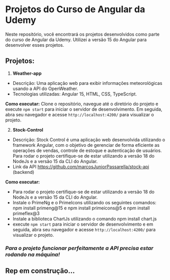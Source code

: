 # Projetos do Curso de Angular da Udemy

Neste repositório, você encontrará os projetos desenvolvidos como parte do curso de Angular da Udemy. Utilizei a versão 15 do Angular para desenvolver esses projetos.

## Projetos:

1. **Weather-app**
 - Descrição: Uma aplicação web para exibir informações meteorológicas usando a API do OpenWeather.
 - Tecnologias utilizadas: Angular 15, HTML, CSS, TypeScript.
   
**Como executar:** 
  Clone o repositório, navegue até o diretório do projeto e execute  `npm start` para iniciar o servidor de desenvolvimento.
  Em seguida, abra seu navegador e acesse `http://localhost:4200/` para visualizar o projeto.

2. **Stock-Control**
 - Descrição: Stock Control é uma aplicação web desenvolvida utilizando o framework Angular, com o objetivo de gerenciar de forma eficiente as operações de vendas, controle de estoque e autenticação de usuários. Para rodar o projeto certifique-se de estar utilizando a versão 18 do NodeJs e a versão 15 da CLI do Angular.
 - Link da API https://github.com/marcosJuniorPassarella/stock-api (backend)
   
**Como executar:**
 - Para rodar o projeto certifique-se de estar utilizando a versão 18 do NodeJs e a versão 15 da CLI do Angular.
 - Instale o PrimeNg e o PrimeIcons utilizando os seguintes comandos: npm install primeng@15 e npm install primeicons@5  e npm install primeflex@3
 - Instale a biblioteca ChartJs utilizando o comando npm install chart.js
 - execute  `npm start` para iniciar o servidor de desenvolvimento e em seguida, abra seu navegador e acesse `http://localhost:4200/` para visualizar o projeto.

 ###  *Para o projeto funcionar perfeitamente a API precisa estar rodando na máquina!*

## Rep em construção...
